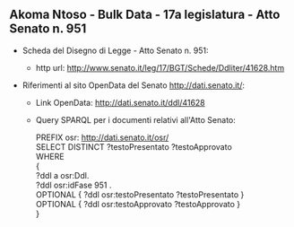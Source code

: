 ## Akoma Ntoso - Bulk Data - 17a legislatura - Atto Senato n. 951 ##

* Scheda del Disegno di Legge - Atto Senato n. 951:
	* http url: http://www.senato.it/leg/17/BGT/Schede/Ddliter/41628.htm

* Riferimenti al sito OpenData del Senato http://dati.senato.it/:
	* Link OpenData: http://dati.senato.it/ddl/41628
	* Query SPARQL per i documenti relativi all'Atto Senato:

        PREFIX osr: <http://dati.senato.it/osr/>  
		SELECT DISTINCT ?testoPresentato ?testoApprovato  
		WHERE  
		{  
		    ?ddl a osr:Ddl.  
		    ?ddl osr:idFase 951 .  
		    OPTIONAL { ?ddl osr:testoPresentato ?testoPresentato }  
		    OPTIONAL { ?ddl osr:testoApprovato ?testoApprovato }  
		}
		